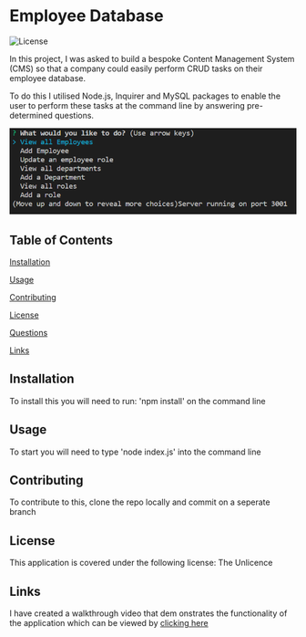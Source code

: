 # Employee Database     

![License](https://img.shields.io/badge/license-Unlicense-green)

In this project, I was asked to build a bespoke Content Management System (CMS) so that a company could easily perform CRUD tasks on their employee database. 

To do this I utilised Node.js, Inquirer and MySQL packages to enable the user to perform these tasks at the command line by answering pre-determined questions.

![Screenshot](./assets/images/screenshot.png)



## Table of Contents

[Installation](#installation)

[Usage](#usage)

[Contributing](#contributing)

[License](#license)

[Questions](#questions)

[Links](#links)

## Installation

To install this you will need to run: 'npm install' on the command line

## Usage

To start you will need to type 'node index.js' into the command line

## Contributing

To contribute to this, clone the repo locally and commit on a seperate branch


## License

This application is covered under the following license: The Unlicence

## Links

I have created a walkthrough video that dem onstrates the functionality of the application which can be viewed by [clicking here](https://drive.google.com/file/d/1bN-oSxzNGy2IHmmJVxA-KtjWiI3fFvn4/view)

